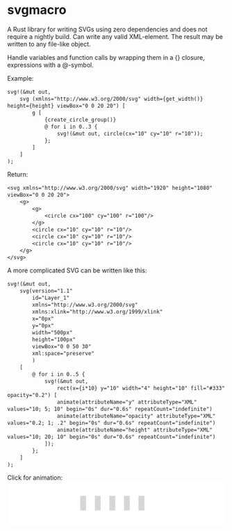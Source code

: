 # svgmacro
A Rust library for writing SVGs using zero dependencies and does not require a nightly build. Can write any valid XML-element.
The result may be written to any file-like object.

Handle variables and function calls by wrapping them in a {} closure, expressions with a @-symbol.


Example:
```
svg!(&mut out,
    svg (xmlns="http://www.w3.org/2000/svg" width={get_width()} height={height} viewBox="0 0 20 20") [
        g [
            {create_circle_group()}
            @ for i in 0..3 {
                svg!(&mut out, circle(cx="10" cy="10" r="10"));
            };                
        ]
    ]
);
```
Return:
```
<svg xmlns="http://www.w3.org/2000/svg" width="1920" height="1080" viewBox="0 0 20 20">
    <g>
        <g>
            <circle cx="100" cy="100" r="100"/>
        </g>
        <circle cx="10" cy="10" r="10"/>
        <circle cx="10" cy="10" r="10"/>
        <circle cx="10" cy="10" r="10"/>
    </g>
</svg>
```

A more complicated SVG can be written like this:
```
svg!(&mut out,
    svg(version="1.1"
        id="Layer_1"
        xmlns="http://www.w3.org/2000/svg"
        xmlns:xlink="http://www.w3.org/1999/xlink"
        x="0px" 
        y="0px"
        width="500px" 
        height="100px" 
        viewBox="0 0 50 30"
        xml:space="preserve"
        ) 
    [
        @ for i in 0..5 {
            svg!(&mut out,
                rect(x={i*10} y="10" width="4" height="10" fill="#333" opacity="0.2") [
                animate(attributeName="y" attributeType="XML" values="10; 5; 10" begin="0s" dur="0.6s" repeatCount="indefinite")                        
                animate(attributeName="opacity" attributeType="XML" values="0.2; 1; .2" begin="0s" dur="0.6s" repeatCount="indefinite")
                animate(attributeName="height" attributeType="XML" values="10; 20; 10" begin="0s" dur="0.6s" repeatCount="indefinite")
            ]);
        };
    ]
);
```
Click for animation:
<img src="./foo.svg">

